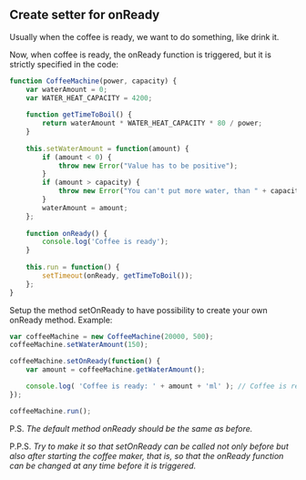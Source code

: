 ## Create setter for onReady
Usually when the coffee is ready, we want to do something, like drink it.

Now, when coffee is ready, the onReady function is triggered, but it is strictly specified in the code:

```javascript
function CoffeeMachine(power, capacity) {
	var waterAmount = 0;
	var WATER_HEAT_CAPACITY = 4200;
	
    function getTimeToBoil() {
		return waterAmount * WATER_HEAT_CAPACITY * 80 / power;
    }
	
    this.setWaterAmount = function(amount) {
		if (amount < 0) {
			throw new Error("Value has to be positive");
		}
		if (amount > capacity) {
			throw new Error("You can't put more water, than " + capacity);
		}
		waterAmount = amount;
	};
	
    function onReady() {
		console.log('Coffee is ready');
    }
    
	this.run = function() {
		setTimeout(onReady, getTimeToBoil());
	};
}
```

Setup the method setOnReady to have possibility to create your own onReady method. Example:

```javascript
var coffeeMachine = new CoffeeMachine(20000, 500);
coffeeMachine.setWaterAmount(150);

coffeeMachine.setOnReady(function() {
	var amount = coffeeMachine.getWaterAmount();

	console.log( 'Coffee is ready: ' + amount + 'ml' ); // Coffee is ready: 150 ml
});

coffeeMachine.run();
```

P.S. *The default method onReady should be the same as before.* 

P.P.S. *Try to make it so that setOnReady can be called not only before but also after starting the coffee maker, that is, so that the onReady function can be changed at any time before it is triggered.* 